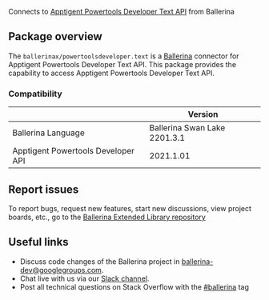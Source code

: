 Connects to [Apptigent Powertools Developer Text API](https://portal.apptigent.com/node/612) from Ballerina

## Package overview
The `ballerinax/powertoolsdeveloper.text` is a [Ballerina](https://ballerina.io/) connector for Apptigent Powertools Developer Text API.
This package provides the capability to access Apptigent Powertools Developer Text API.

### Compatibility
|                                     | Version                         |
|-------------------------------------|---------------------------------|
| Ballerina Language                  | Ballerina Swan Lake 2201.3.1      | 
| Apptigent Powertools Developer API  | 2021.1.01                       |

## Report issues
To report bugs, request new features, start new discussions, view project boards, etc., go to the [Ballerina Extended Library repository](https://github.com/ballerina-platform/ballerina-extended-library)

## Useful links
- Discuss code changes of the Ballerina project in [ballerina-dev@googlegroups.com](mailto:ballerina-dev@googlegroups.com).
- Chat live with us via our [Slack channel](https://ballerina.io/community/slack/).
- Post all technical questions on Stack Overflow with the [#ballerina](https://stackoverflow.com/questions/tagged/ballerina) tag

